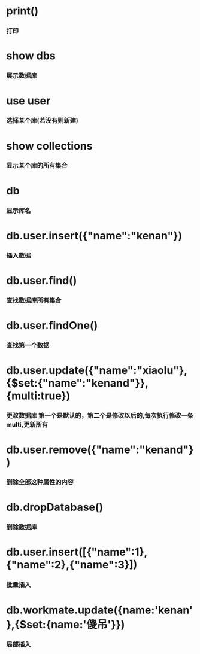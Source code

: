 

# print() 
### 打印

# show dbs
### 展示数据库

# use user    
### 选择某个库(若没有则新建)

# show collections
### 显示某个库的所有集合

# db
### 显示库名

# db.user.insert({"name":"kenan"})
### 插入数据

# db.user.find()
### 查找数据库所有集合

# db.user.findOne()
### 查找第一个数据

# db.user.update({"name":"xiaolu"},{$set:{"name":"kenand"}},{multi:true})
### 更改数据库 第一个是默认的，第二个是修改以后的,每次执行修改一条 multi,更新所有


# db.user.remove({"name":"kenand"})
### 删除全部这种属性的内容


# db.dropDatabase() 
### 删除数据库




# db.user.insert([{"name":1},{"name":2},{"name":3}])
### 批量插入


# db.workmate.update({name:'kenan'},{$set:{name:'傻吊'}})

### 局部插入
